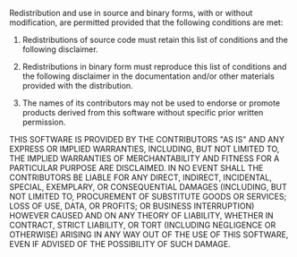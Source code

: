 Redistribution and use in source and binary forms, with or without modification, are permitted provided that the following conditions are met:

1. Redistributions of source code must retain this list of conditions and the following disclaimer.

2. Redistributions in binary form must reproduce this list of conditions and the following disclaimer in the documentation and/or other materials provided with the distribution.

3. The names of its contributors may not be used to endorse or promote products derived from this software without specific prior written permission.

THIS SOFTWARE IS PROVIDED BY THE CONTRIBUTORS "AS IS" AND ANY EXPRESS OR IMPLIED WARRANTIES, INCLUDING, BUT NOT LIMITED TO, THE IMPLIED WARRANTIES OF MERCHANTABILITY AND FITNESS FOR A PARTICULAR PURPOSE ARE DISCLAIMED. IN NO EVENT SHALL THE CONTRIBUTORS BE LIABLE FOR ANY DIRECT, INDIRECT, INCIDENTAL, SPECIAL, EXEMPLARY, OR CONSEQUENTIAL DAMAGES (INCLUDING, BUT NOT LIMITED TO, PROCUREMENT OF SUBSTITUTE GOODS OR SERVICES; LOSS OF USE, DATA, OR PROFITS; OR BUSINESS INTERRUPTION) HOWEVER CAUSED AND ON ANY THEORY OF LIABILITY, WHETHER IN CONTRACT, STRICT LIABILITY, OR TORT (INCLUDING NEGLIGENCE OR OTHERWISE) ARISING IN ANY WAY OUT OF THE USE OF THIS SOFTWARE, EVEN IF ADVISED OF THE POSSIBILITY OF SUCH DAMAGE.

